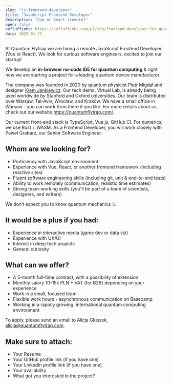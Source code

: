 ```yaml
---
slug: "js-frontend-developer"
title: "JavaScript Frontend Developer"
description: "Vue or React (remote)"
open: false
nofluffjobs: https://nofluffjobs.com/pl/job/frontend-developer-for-quantum-startup-quantum-flytrap-remote-ke8bldvj
date: 2022-01-21
---
```


At Quantum Flytrap we are hiring a remote JavaScript Frontend Developer (Vue or React). We look for curious software engineers, excited to join our startup!

We develop an **in-browser no-code IDE for quantum computing** & right now we are starting a project for a leading quantum device manufacturer.

The company was founded in 2020 by quantum physicist [Piotr Migdał](https://p.migdal.pl) and designer [Klem Jankiewicz](https://jankiewiczstudio.com/). Our tech demo, Virtual Lab, is already being used worldwide by Stanford and Oxford universities. Our team is distributed over Warsaw, Tel-Aviv, Wrocław, and Kraków. We have a small office in Warsaw - you can work from there if you like. For more details about us, check out our website <https://quantumflytrap.com/>.

Our current front-end stack is TypeScript, Vue.js, GitHub CI. For numerics, we use Rust + WASM. As a Frontend Developer, you will work closely with Paweł Grabarz, our Senior Software Engineer.

## Whom are we looking for?

- Proficiency with JavaScript environment
- Experience with Vue, React, or another frontend framework (including reactive sites)
- Fluent software engineering skills (including git, unit & end-to-end tests)
- Ability to work remotely (communication, realistic time estimates)
- Strong team-working skills (you'll be part of a team of scientists, designers, and writers)

We don’t expect you to know quantum mechanics :).

## It would be a plus if you had:

- Experience in interactive media (game dev or data viz)
- Experience with UX/UI
- Interest in deep tech projects
- General curiosity

## What can we offer?

- A 5-month full-time contract, with a possibility of extension
- Monthly salary 10-15k PLN + VAT (for B2B) depending on your experience
- Work in a small, focused team
- Flexible work hours - asynchronous communication on Basecamp
- Working in a rapidly growing, international quantum computing environment

To apply, please send an email to Alicja Gluszek, <alicja@quantumflytrap.com>.

## Make sure to attach:

- Your Resume
- Your GitHub profile link (if you have one)
- Your LinkedIn profile link (if you have one)
- Your availability
- What got you interested in the project?
